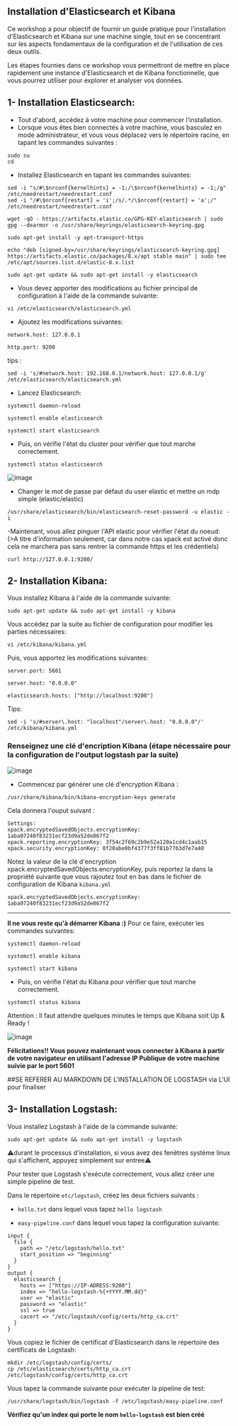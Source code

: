 ## Installation d'Elasticsearch et Kibana

Ce workshop a pour objectif de fournir un guide pratique pour l'installation d'Elasticsearch et Kibana sur une machine single, tout en se concentrant sur les aspects fondamentaux de la configuration et de l'utilisation de ces deux outils.

Les étapes fournies dans ce workshop vous permettront de mettre en place rapidement une instance d'Elasticsearch et de Kibana fonctionnelle, que vous pourrez utiliser pour explorer et analyser vos données.

## 1- Installation Elasticsearch:

- Tout d'abord, accédez à votre machine pour commencer l'installation.
- Lorsque vous êtes bien connectés à votre machine, vous basculez en mode administrateur, et vous vous déplacez vers le répertoire racine, en tapant les commandes suivantes :

```
sudo su
cd
```

- Installez Elasticsearch en tapant les commandes suivantes:

```
sed -i "s/#\$nrconf{kernelhints} = -1;/\$nrconf{kernelhints} = -1;/g" /etc/needrestart/needrestart.conf
sed -i "/#\$nrconf{restart} = 'i';/s/.*/\$nrconf{restart} = 'a';/" /etc/needrestart/needrestart.conf

wget -qO - https://artifacts.elastic.co/GPG-KEY-elasticsearch | sudo gpg --dearmor -o /usr/share/keyrings/elasticsearch-keyring.gpg
```

```
sudo apt-get install -y apt-transport-https
```

```
echo "deb [signed-by=/usr/share/keyrings/elasticsearch-keyring.gpg] https://artifacts.elastic.co/packages/8.x/apt stable main" | sudo tee /etc/apt/sources.list.d/elastic-8.x.list
```

```
sudo apt-get update && sudo apt-get install -y elasticsearch
```

- Vous devez apporter des modifications au fichier principal de configuration à l'aide de la commande suivante:

```
vi /etc/elasticsearch/elasticsearch.yml
```

- Ajoutez les modifications suivantes:

```
network.host: 127.0.0.1

http.port: 9200

```

tips :

```
sed -i 's/#network.host: 192.168.0.1/network.host: 127.0.0.1/g' /etc/elasticsearch/elasticsearch.yml
```

- Lancez Elasticsearch:

```
systemctl daemon-reload

systemctl enable elasticsearch

systemctl start elasticsearch
```

- Puis, on vérifie l'état du cluster pour vérifier que tout marche correctement.

```
systemctl status elasticsearch
```

![image](https://user-images.githubusercontent.com/123748177/227985805-e2755adf-9942-4f90-8f14-c8b6bfa7ec5b.png)

- Changer le mot de passe par défaut du user elastic et mettre un mdp simple (elastic/elastic)

```
/usr/share/elasticsearch/bin/elasticsearch-reset-password -u elastic -i
```

-Maintenant, vous allez pinguer l'API elastic pour vérifier l'état du noeud:
(>A titre d'information seulement, car dans notre cas xpack est activé donc cela ne marchera pas sans rentrer la commande https et les crédentiels)

```
curl http://127.0.0.1:9200/
```

## 2- Installation Kibana:

Vous installez Kibana à l'aide de la commande suivante:

```
sudo apt-get update && sudo apt-get install -y kibana
```

Vous accédez par la suite au fichier de configuration pour modifier les parties nécessaires:

```
vi /etc/kibana/kibana.yml
```

Puis, vous apportez les modifications suivantes:

```
server.port: 5601

server.host: "0.0.0.0"

elasticsearch.hosts: ["http://localhost:9200"]
```

Tips:

```
sed -i 's/#server\.host: "localhost"/server\.host: "0.0.0.0"/' /etc/kibana/kibana.yml
```


### Renseignez une clé d'encription Kibana (étape nécessaire pour la configuration de l'output logstash par la suite)

![image](https://github.com/kplr-training/Elastic-Ingest/assets/123651815/074fe243-ad9d-4c57-87a0-afaf6e2b8539)

- Commencez par générer une clé d'encryption Kibana : 
```
/usr/share/kibana/bin/kibana-encryption-keys generate
```
Cela donnera l'ouput suivant : 
```
Settings:
xpack.encryptedSavedObjects.encryptionKey: 1aba07240f83231ecf23d9a52de867f2
xpack.reporting.encryptionKey: 3f54c2f69c2b9e52a120a1cd4c1aab15
xpack.security.encryptionKey: 0f20abe0bf4377f3ff81b7763d7e7a40
```
Notez la valeur de la clé d'encryption xpack.encryptedSavedObjects.encryptionKey, puis reportez la dans la propriété suivante que vous rajoutez tout en bas dans le fichier de configuration de Kibana `kibana.yml`
```
xpack.encryptedSavedObjects.encryptionKey: 1aba07240f83231ecf23d9a52de867f2
```

---

**Il ne vous reste qu'à démarrer Kibana :)**
Pour ce faire, exécuter les commandes suivantes:

```
systemctl daemon-reload

systemctl enable kibana

systemctl start kibana
```

- Puis, on vérifie l'état du Kibana pour vérifier que tout marche correctement.

```
systemctl status kibana
```

Attention : Il faut attendre quelques minutes le temps que Kibana soit Up & Ready !

![image](https://user-images.githubusercontent.com/123748177/228309327-a8321452-8bd4-4621-83cd-160b9c670f13.png)

**Félicitations!! Vous pouvez maintenant vous connecter à Kibana à partir de votre navigateur en utilisant l'adresse IP Publique de votre machine suivie par le port 5601**

##SE REFERER AU MARKDOWN DE L'INSTALLATION DE LOGSTASH via L'UI pour finaliser

## 3- Installation Logstash:

Vous installez Logstash à l'aide de la commande suivante:

```
sudo apt-get update && sudo apt-get install -y logstash
```

⚠️durant le processus d'installation, si vous avez des fenêtres système linux qui s'affichent, appuyez simplement sur entree⚠️

Pour tester que Logstash s'exécute correctement, vous allez créer une simple pipeline de test.

Dans le répertoire `etc/logstash`, créez les deux fichiers suivants :

- `hello.txt` dans lequel vous tapez `hello logstash`

- `easy-pipeline.conf` dans lequel vous tapez la configuration suivante:

```
input {
  file {
    path => "/etc/logstash/hello.txt"
    start_position => "beginning"
  }
}
output {
  elasticsearch {
    hosts => ["https://IP-ADRESS:9200"]
    index => "hello-logstash-%{+YYYY.MM.dd}"
    user => "elastic"
    password => "elastic"
    ssl => true
    cacert => "/etc/logstash/config/certs/http_ca.crt"
  }
}
```

Vous copiez le fichier de certificat d'Elasticsearch dans le répertoire des certificats de Logstash:

```
mkdir /etc/logstash/config/certs/
cp /etc/elasticsearch/certs/http_ca.crt  /etc/logstash/config/certs/http_ca.crt
```

Vous tapez la commande suivante pour exécuter la pipeline de test:

```
/usr/share/logstash/bin/logstash -f /etc/logstash/easy-pipeline.conf
```

**Vérifiez qu'un index qui porte le nom `hello-logstash` est bien créé**
